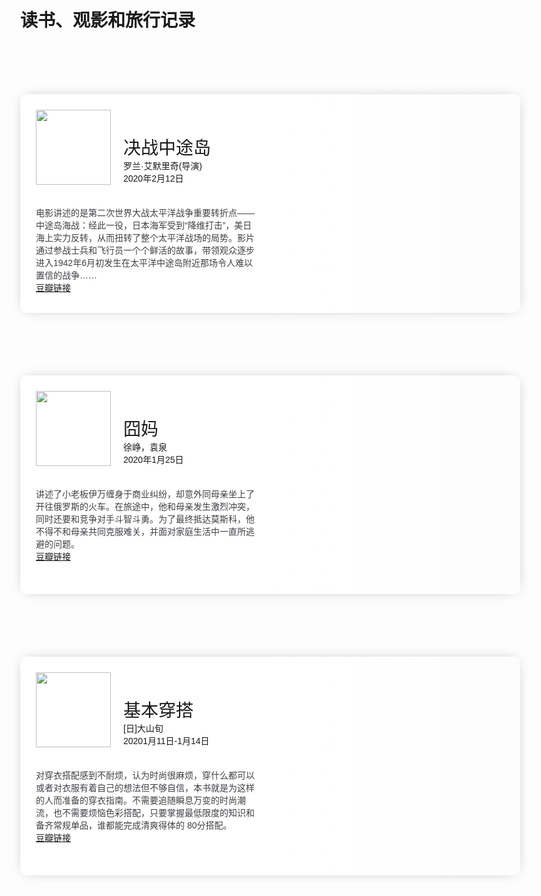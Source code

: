 # 读书、观影和旅行记录


<style>
  @import url('https://fonts.googleapis.com/css?family=Montserrat:300,400,700,800');
  * {
    box-sizing: border-box;
    margin: 0;
  }
  html, body {
    margin: 0;
    font-family: 'Montserrat', helvetica, arial, sans-serif;
    font-size: 14px;
    font-weight: 400;
  }
  .card {
    position: relative;
    display: block;
    width: 800px;
    height: 350px;
    margin: 100px auto;
    overflow: hidden;
    border-radius: 10px;
    transition: all 0.4s;
  }
  .card:hover {
    transform: scale(1.02);
    transition: all 0.4s;
  }
  .card .info_section {
    position: relative;
    width: 100%;
    height: 100%;
    background-blend-mode: multiply;
    z-index: 2;
    border-radius: 10px;
  }
  .card .info_section .header {
    position: relative;
    padding: 25px;
    height: 40%;
  }
  .card .info_section .header h1 {
    font-weight: 400;
  }
  .card .info_section .header .time {
    display: inline-block;
    margin-top: 10px;
    padding: 2px;
    border-radius: 5px;
  }
  .card .info_section .header .locandina {
    position: relative;
    float: left;
    margin-right: 20px;
    height: 120px;
  }
  .card .info_section .description {
    padding: 25px;
    height: 50%;
    color: #3e3f44;
  }
  .card .blur_back {
    position: absolute;
    top: 0;
    z-index: 1;
    height: 100%;
    right: 0;
    background-size: cover;
    border-radius: 11px;
  }
  @media screen and (min-width: 768px) {
    .header {
      width: 60%;
    }
    .description {
      width: 50%;
    }
    .info_section {
      background: linear-gradient(to right, #ffffff 50%, transparent 100%);
    }
    .blur_back {
      width: 80%;
      background-position: -100% 10% !important;
    }
  }
  @media screen and (max-width: 768px) {
    .card {
      width: 95%;
      margin: 70px auto;
      min-height: 350px;
      height: auto;
    }
    .blur_back {
      width: 100%;
      background-position: 50% 50% !important;
    }
    .header {
      width: 100%;
      margin-top: 85px;
    }
    .description {
      width: 100%;
    }
    .info_section {
      background: linear-gradient(to top, white 50%, transparent 100%);
      display: inline-grid;
    }
  }
  #bright {
    box-shadow: 0px 0px 20px -10px rgba(0, 0, 0, 0.5);
  }
  #bright:hover {
    box-shadow: 0px 0px 40px -15px rgba(0, 0, 0, 0.5);
  }

  .Midway_back {
    background: url("https://s2.ax1x.com/2020/02/16/39Ai0U.jpg");
  }
  .LostinRussia_back {
    background: url("https://s2.ax1x.com/2020/02/12/1bmBcQ.jpg");
  }
  .Basicwear_back {
    background: url("https://www.lenet.jp/magazine/wp-content/uploads/2018/01/IMG_0256_s.jpg");
  }

</style>

<div class="card" id="bright">
  <div class="info_section">
    <div class="header">
      <img class="locandina" src="https://s2.ax1x.com/2020/02/16/39Ai0U.jpg"/>
      <h1>决战中途岛</h1>
      <span class="minutes">罗兰·艾默里奇(导演)<br>2020年2月12日 </span>
    </div>
    <div class="description">
      <p>
        电影讲述的是第二次世界大战太平洋战争重要转折点——中途岛海战：经此一役，日本海军受到“降维打击”，美日海上实力反转，从而扭转了整个太平洋战场的局势。影片通过参战士兵和飞行员一个个鲜活的故事，带领观众逐步进入1942年6月初发生在太平洋中途岛附近那场令人难以置信的战争……<br>
        <a href="https://movie.douban.com/subject/26786669/">豆瓣链接</a> 
      </p>
    </div>
  </div>
  <div class="blur_back Midway_back"></div>
</div>

<div class="card" id="bright">
  <div class="info_section">
    <div class="header">
      <img class="locandina" src="https://s2.ax1x.com/2020/02/12/1bm01g.jpg"/>
      <h1>囧妈</h1>
      <span class="minutes">徐峥，袁泉<br>2020年1月25日 </span>
    </div>
    <div class="description">
      <p>
        讲述了小老板伊万缠身于商业纠纷，却意外同母亲坐上了开往俄罗斯的火车。在旅途中，他和母亲发生激烈冲突，同时还要和竞争对手斗智斗勇。为了最终抵达莫斯科，他不得不和母亲共同克服难关，并面对家庭生活中一直所逃避的问题。<br>
        <a href="https://movie.douban.com/subject/30306570/?tag=%E7%83%AD%E9%97%A8&from=gaia_video">豆瓣链接</a> 
      </p>
    </div>
  </div>
  <div class="blur_back LostinRussia_back"></div>
</div>

<div class="card" id="bright">
  <div class="info_section">
    <div class="header">
      <img class="locandina" src="https://s2.ax1x.com/2020/02/12/1bmxjH.jpg"/>
      <h1>基本穿搭</h1>
      <span class="minutes">[日]大山旬<br>20201月11日-1月14日</span>
    </div>
    <div class="description">
      <p>
        对穿衣搭配感到不耐烦，认为时尚很麻烦，穿什么都可以或者对衣服有着自己的想法但不够自信，本书就是为这样的人而准备的穿衣指南。不需要追随瞬息万变的时尚潮流，也不需要烦恼色彩搭配，只要掌握最低限度的知识和备齐常规单品，谁都能完成清爽得体的 80分搭配。<br>
        <a href="https://book.douban.com/subject/30435330/">豆瓣链接</a>
      </p>
    </div>
  </div>
  <div class="blur_back Basicwear_back"></div>
</div>

